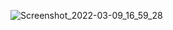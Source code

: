 ![Screenshot_2022-03-09_16_59_28](https://user-images.githubusercontent.com/101261654/157547475-4c096d55-9ff4-49ba-8377-61c2829762d2.png)
